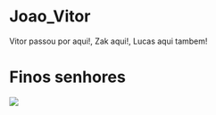 # Joao_Vitor
Vitor passou por aqui!,
Zak aqui!,
Lucas aqui tambem!

<h1>Finos senhores</h1>
<img src=https://pin.it/6w1V76xIz>
